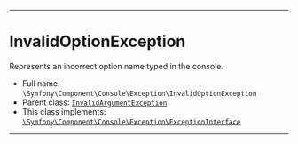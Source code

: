 ***

# InvalidOptionException

Represents an incorrect option name typed in the console.

* Full name: `\Symfony\Component\Console\Exception\InvalidOptionException`
* Parent class: [`InvalidArgumentException`](../../../../InvalidArgumentException.md)
* This class implements:
  [`\Symfony\Component\Console\Exception\ExceptionInterface`](./ExceptionInterface.md)

***

